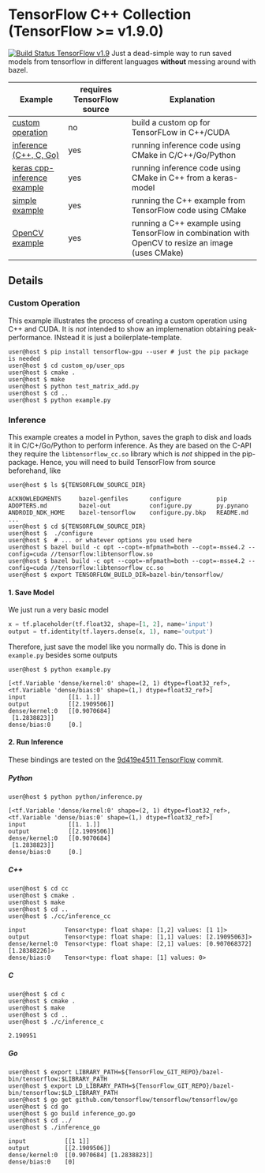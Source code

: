 # TensorFlow C++ Collection (TensorFlow >= v1.9.0)

[![Build Status TensorFlow v1.9 ](https://ci.patwie.com/api/badges/PatWie/tensorflow_inference/status.svg)](http://ci.patwie.com/PatWie/tensorflow_inference)
Just a dead-simple way to run saved models from tensorflow in different languages **without** messing around with bazel.

| Example | requires TensorFlow source | Explanation |
| ------ | ------ | ------ |
| [custom operation](./custom_ops) | no | build a custom op for TensorFLow in C++/CUDA
| [inference  (C++, C, Go)](./inference) | yes | running inference code using CMake in C/C++/Go/Python
| [keras cpp-inference example](./examples/keras) | yes | running inference code using CMake in C++ from a keras-model
| [simple example](./examples/simple) | yes | running the C++ example from TensorFlow code using CMake
| [OpenCV example](./examples/resize) | yes | running a C++ example using TensorFlow in combination with OpenCV to resize an image (uses CMake)

## Details

### Custom Operation

This example illustrates the process of creating a custom operation using C++ and CUDA. It is *not* intended to show an implemenation obtaining peak-performance. INstead it is just a boilerplate-template.

```console
user@host $ pip install tensorflow-gpu --user # just the pip package is needed
user@host $ cd custom_op/user_ops
user@host $ cmake .
user@host $ make
user@host $ python test_matrix_add.py
user@host $ cd ..
user@host $ python example.py
```
### Inference

This example creates a model in Python, saves the graph to disk and loads it in C/C+/Go/Python to perform inference. As they are based on the C-API they require the `libtensorflow_cc.so` library which is *not* shipped in the pip-package. Hence, you will need to build TensorFlow from source beforehand,  like

```console
user@host $ ls ${TENSORFLOW_SOURCE_DIR}

ACKNOWLEDGMENTS     bazel-genfiles      configure          pip
ADOPTERS.md         bazel-out           configure.py       py.pynano
ANDROID_NDK_HOME    bazel-tensorflow    configure.py.bkp   README.md
...
user@host $ cd ${TENSORFLOW_SOURCE_DIR}
user@host $  ./configure
user@host $  # ... or whatever options you used here
user@host $ bazel build -c opt --copt=-mfpmath=both --copt=-msse4.2 --config=cuda //tensorflow:libtensorflow.so
user@host $ bazel build -c opt --copt=-mfpmath=both --copt=-msse4.2 --config=cuda //tensorflow:libtensorflow_cc.so
user@host $ export TENSORFLOW_BUILD_DIR=bazel-bin/tensorflow/
```

#### 1. Save Model

We just run a very basic model

```python
x = tf.placeholder(tf.float32, shape=[1, 2], name='input')
output = tf.identity(tf.layers.dense(x, 1), name='output')
```

Therefore, just save the model like you normally do. This is done in `example.py` besides some outputs

```console
user@host $ python example.py

[<tf.Variable 'dense/kernel:0' shape=(2, 1) dtype=float32_ref>, <tf.Variable 'dense/bias:0' shape=(1,) dtype=float32_ref>]
input            [[1. 1.]]
output           [[2.1909506]]
dense/kernel:0   [[0.9070684]
 [1.2838823]]
dense/bias:0     [0.]
```

#### 2. Run Inference

These bindings are tested on the [9d419e4511 TensorFlow](https://github.com/tensorflow/tensorflow/commit/995d836e9ba7cbee56948f73bdbd099d419e4511) commit.

##### Python

```console
user@host $ python python/inference.py

[<tf.Variable 'dense/kernel:0' shape=(2, 1) dtype=float32_ref>, <tf.Variable 'dense/bias:0' shape=(1,) dtype=float32_ref>]
input            [[1. 1.]]
output           [[2.1909506]]
dense/kernel:0   [[0.9070684]
 [1.2838823]]
dense/bias:0     [0.]
```

##### C++

```console
user@host $ cd cc
user@host $ cmake .
user@host $ make
user@host $ cd ..
user@host $ ./cc/inference_cc

input           Tensor<type: float shape: [1,2] values: [1 1]>
output          Tensor<type: float shape: [1,1] values: [2.19095063]>
dense/kernel:0  Tensor<type: float shape: [2,1] values: [0.907068372][1.28388226]>
dense/bias:0    Tensor<type: float shape: [1] values: 0>
```

##### C

```console
user@host $ cd c
user@host $ cmake .
user@host $ make
user@host $ cd ..
user@host $ ./c/inference_c

2.190951

```


##### Go

```console
user@host $ export LIBRARY_PATH=${TensorFlow_GIT_REPO}/bazel-bin/tensorflow:$LIBRARY_PATH
user@host $ export LD_LIBRARY_PATH=${TensorFlow_GIT_REPO}/bazel-bin/tensorflow:$LD_LIBRARY_PATH
user@host $ go get github.com/tensorflow/tensorflow/tensorflow/go
user@host $ cd go
user@host $ go build inference_go.go
user@host $ cd ../
user@host $ ./inference_go

input           [[1 1]]
output          [[2.1909506]]
dense/kernel:0  [[0.9070684] [1.2838823]]
dense/bias:0    [0]
```